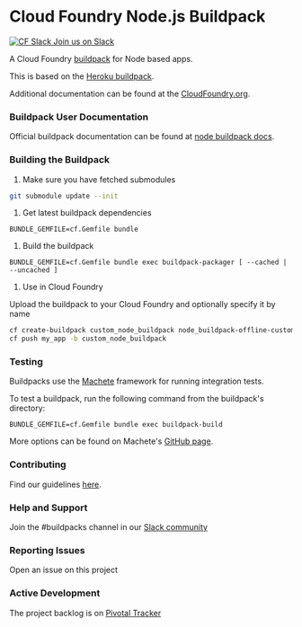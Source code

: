# Cloud Foundry Node.js Buildpack

[![CF Slack](https://www.google.com/s2/favicons?domain=www.slack.com) Join us on Slack](https://cloudfoundry.slack.com/messages/buildpacks/)

A Cloud Foundry [buildpack](http://docs.cloudfoundry.org/buildpacks/) for Node based apps.

This is based on the [Heroku buildpack](https://github.com/heroku/heroku-buildpack-nodejs).

Additional documentation can be found at the [CloudFoundry.org](http://docs.cloudfoundry.org/buildpacks/node/index.html).

### Buildpack User Documentation

Official buildpack documentation can be found at [node buildpack docs](http://docs.cloudfoundry.org/buildpacks/node/index.html).

### Building the Buildpack

1. Make sure you have fetched submodules

  ```bash
  git submodule update --init
  ```

1. Get latest buildpack dependencies

  ```shell
  BUNDLE_GEMFILE=cf.Gemfile bundle
  ```

1. Build the buildpack

  ```shell
  BUNDLE_GEMFILE=cf.Gemfile bundle exec buildpack-packager [ --cached | --uncached ]
  ```

1. Use in Cloud Foundry

  Upload the buildpack to your Cloud Foundry and optionally specify it by name

  ```bash
  cf create-buildpack custom_node_buildpack node_buildpack-offline-custom.zip 1
  cf push my_app -b custom_node_buildpack
  ```

### Testing
Buildpacks use the [Machete](https://github.com/cloudfoundry/machete) framework for running integration tests.

To test a buildpack, run the following command from the buildpack's directory:

```
BUNDLE_GEMFILE=cf.Gemfile bundle exec buildpack-build
```

More options can be found on Machete's [GitHub page](https://github.com/cloudfoundry/machete).

### Contributing

Find our guidelines [here](./CONTRIBUTING.md).

### Help and Support

Join the #buildpacks channel in our [Slack community](http://slack.cloudfoundry.org/)

### Reporting Issues

Open an issue on this project

### Active Development

The project backlog is on [Pivotal Tracker](https://www.pivotaltracker.com/projects/1042066)
